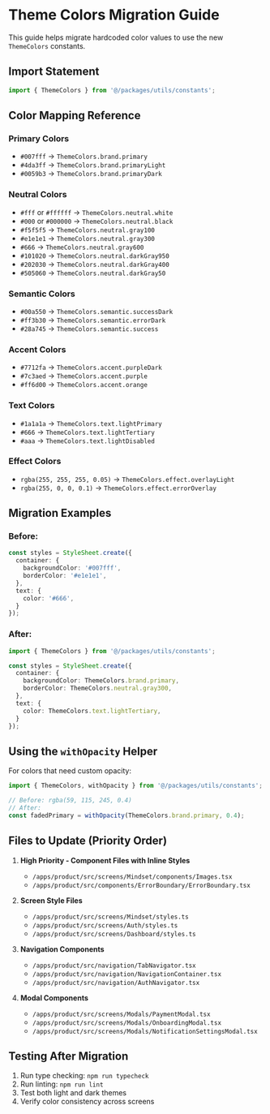 # Theme Colors Migration Guide

This guide helps migrate hardcoded color values to use the new `ThemeColors` constants.

## Import Statement

```typescript
import { ThemeColors } from '@/packages/utils/constants';
```

## Color Mapping Reference

### Primary Colors
- `#007fff` → `ThemeColors.brand.primary`
- `#4da3ff` → `ThemeColors.brand.primaryLight`
- `#0059b3` → `ThemeColors.brand.primaryDark`

### Neutral Colors
- `#fff` or `#ffffff` → `ThemeColors.neutral.white`
- `#000` or `#000000` → `ThemeColors.neutral.black`
- `#f5f5f5` → `ThemeColors.neutral.gray100`
- `#e1e1e1` → `ThemeColors.neutral.gray300`
- `#666` → `ThemeColors.neutral.gray600`
- `#101020` → `ThemeColors.neutral.darkGray950`
- `#202030` → `ThemeColors.neutral.darkGray400`
- `#505060` → `ThemeColors.neutral.darkGray50`

### Semantic Colors
- `#00a550` → `ThemeColors.semantic.successDark`
- `#ff3b30` → `ThemeColors.semantic.errorDark`
- `#28a745` → `ThemeColors.semantic.success`

### Accent Colors
- `#7712fa` → `ThemeColors.accent.purpleDark`
- `#7c3aed` → `ThemeColors.accent.purple`
- `#ff6d00` → `ThemeColors.accent.orange`

### Text Colors
- `#1a1a1a` → `ThemeColors.text.lightPrimary`
- `#666` → `ThemeColors.text.lightTertiary`
- `#aaa` → `ThemeColors.text.lightDisabled`

### Effect Colors
- `rgba(255, 255, 255, 0.05)` → `ThemeColors.effect.overlayLight`
- `rgba(255, 0, 0, 0.1)` → `ThemeColors.effect.errorOverlay`

## Migration Examples

### Before:
```typescript
const styles = StyleSheet.create({
  container: {
    backgroundColor: '#007fff',
    borderColor: '#e1e1e1',
  },
  text: {
    color: '#666',
  }
});
```

### After:
```typescript
import { ThemeColors } from '@/packages/utils/constants';

const styles = StyleSheet.create({
  container: {
    backgroundColor: ThemeColors.brand.primary,
    borderColor: ThemeColors.neutral.gray300,
  },
  text: {
    color: ThemeColors.text.lightTertiary,
  }
});
```

## Using the `withOpacity` Helper

For colors that need custom opacity:

```typescript
import { ThemeColors, withOpacity } from '@/packages/utils/constants';

// Before: rgba(59, 115, 245, 0.4)
// After:
const fadedPrimary = withOpacity(ThemeColors.brand.primary, 0.4);
```

## Files to Update (Priority Order)

1. **High Priority - Component Files with Inline Styles**
   - `/apps/product/src/screens/Mindset/components/Images.tsx`
   - `/apps/product/src/components/ErrorBoundary/ErrorBoundary.tsx`

2. **Screen Style Files**
   - `/apps/product/src/screens/Mindset/styles.ts`
   - `/apps/product/src/screens/Auth/styles.ts`
   - `/apps/product/src/screens/Dashboard/styles.ts`

3. **Navigation Components**
   - `/apps/product/src/navigation/TabNavigator.tsx`
   - `/apps/product/src/navigation/NavigationContainer.tsx`
   - `/apps/product/src/navigation/AuthNavigator.tsx`

4. **Modal Components**
   - `/apps/product/src/screens/Modals/PaymentModal.tsx`
   - `/apps/product/src/screens/Modals/OnboardingModal.tsx`
   - `/apps/product/src/screens/Modals/NotificationSettingsModal.tsx`

## Testing After Migration

1. Run type checking: `npm run typecheck`
2. Run linting: `npm run lint`
3. Test both light and dark themes
4. Verify color consistency across screens